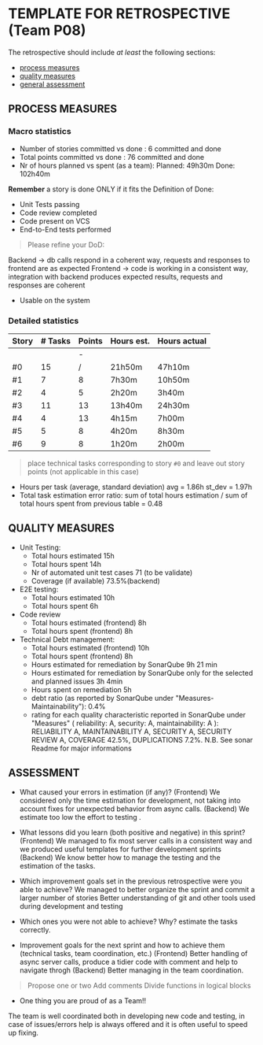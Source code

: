 # TEMPLATE FOR RETROSPECTIVE (Team P08)

The retrospective should include _at least_ the following
sections:

- [process measures](#process-measures)
- [quality measures](#quality-measures)
- [general assessment](#assessment)

## PROCESS MEASURES

### Macro statistics

- Number of stories committed vs done : 6 committed and done
- Total points committed vs done : 76 committed and done
- Nr of hours planned vs spent (as a team):
  Planned: 49h30m
  Done: 102h40m

**Remember** a story is done ONLY if it fits the Definition of Done:

- Unit Tests passing
- Code review completed
- Code present on VCS
- End-to-End tests performed

> Please refine your DoD:

Backend -> db calls respond in a coherent way, requests and responses to frontend are as expected
Frontend -> code is working in a consistent way, integration with backend produces expected results, requests and responses are coherent

- Usable on the system

### Detailed statistics

| Story | # Tasks | Points | Hours est. | Hours actual |
| ----- | ------- | ------ | ---------- | ------------ |
|       |         | -      |            |              |
| #0    | 15      | /      | 21h50m     | 47h10m       |
| #1    | 7       | 8      | 7h30m      | 10h50m       |
| #2    | 4       | 5      | 2h20m      | 3h40m        |
| #3    | 11      | 13     | 13h40m     | 24h30m       |
| #4    | 4       | 13     | 4h15m      | 7h00m        |
| #5    | 5       | 8      | 4h20m      | 8h30m        |
| #6    | 9       | 8      | 1h20m      | 2h00m        |

> place technical tasks corresponding to story `#0` and leave out story points (not applicable in this case)

- Hours per task (average, standard deviation) avg = 1.86h st_dev = 1.97h
- Total task estimation error ratio: sum of total hours estimation / sum of total hours spent from previous table = 0.48

## QUALITY MEASURES

- Unit Testing:
  - Total hours estimated 15h
  - Total hours spent 14h
  - Nr of automated unit test cases 71 (to be validate)
  - Coverage (if available) 73.5%(backend)
- E2E testing:
  - Total hours estimated 10h
  - Total hours spent 6h
- Code review
  - Total hours estimated (frontend) 8h
  - Total hours spent (frontend) 8h
- Technical Debt management:
  - Total hours estimated (frontend) 10h
  - Total hours spent (frontend) 8h
  - Hours estimated for remediation by SonarQube 9h 21 min
  - Hours estimated for remediation by SonarQube only for the selected and planned issues 3h 4min
  - Hours spent on remediation 5h
  - debt ratio (as reported by SonarQube under "Measures-Maintainability"): 0.4%
  - rating for each quality characteristic reported in SonarQube under "Measures" ( reliability: A, security: A, maintainability: A ):
    RELIABILITY A, MAINTAINABILITY A, SECURITY A, SECURITY REVIEW A, COVERAGE 42.5%, DUPLICATIONS 7.2%.
  N.B. See sonar Readme for major informations

## ASSESSMENT

- What caused your errors in estimation (if any)?
  (Frontend) We considered only the time estimation for development, not taking into account fixes for unexpected behavior from async calls.
  (Backend) We estimate too low the effort to testing .

- What lessons did you learn (both positive and negative) in this sprint?
  (Frontend) We managed to fix most server calls in a consistent way and we produced useful templates for further development sprints
  (Backend) We know better how to manage the testing and the estimation of the tasks.

- Which improvement goals set in the previous retrospective were you able to achieve?
  We managed to better organize the sprint and commit a larger number of stories
  Better understanding of git and other tools used during development and testing

- Which ones you were not able to achieve? Why?
  estimate the tasks correctly.

- Improvement goals for the next sprint and how to achieve them (technical tasks, team coordination, etc.)
  (Frontend) Better handling of async server calls, produce a tidier code with comment and help to navigate throgh
  (Backend) Better managing in the team coordination.

> Propose one or two
> Add comments
> Divide functions in logical blocks

- One thing you are proud of as a Team!!

The team is well coordinated both in developing new code and testing, in case of issues/errors help is always offered and it is often useful to speed up fixing.
